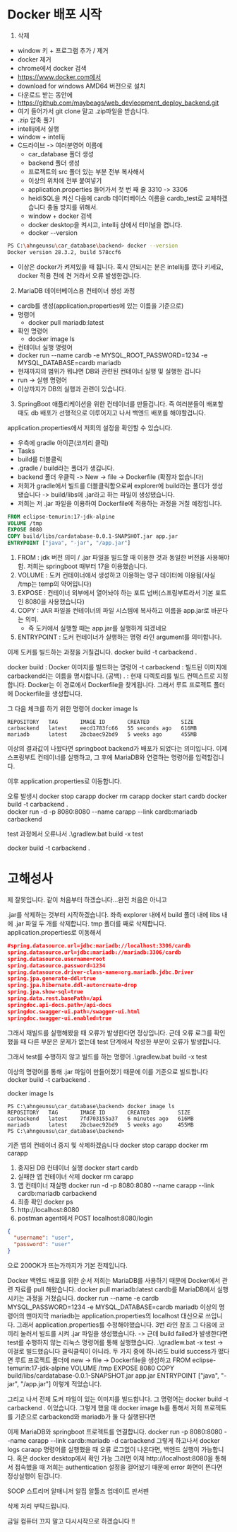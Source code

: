 # Docker 배포 시작
1. 삭제
- window 키 + 프로그램 추가 / 제거
- docker 제거
- chrome에서 docker 검색
- https://www.docker.com에서
- download for windows AMD64 버전으로 설치
- 다운로드 받는 동안에
- https://github.com/maybeags/web_devleopment_deploy_backend.git
- 여기 들어가서 git clone 말고 .zip파일을 받습니다.
- .zip 압축 풀기
- intellij에서 실행
- window + intellij
- C드라이브 -> 여러분영어 이름에
    - car_database 폴더 생성
    - backend 폴더 생성
    - 프로젝트의 src 폴더 있는 부분 전부 복사해서
    - 이상의 위치에 전부 붙여넣기
    - application.properties 들어가서 첫 번 째 줄
      3310 -> 3306
    - heidiSQL을 켜신 다음에 cardb 데이터베이스 이름을
      cardb_test로 교체하겠습니다 충돌 방지를 위해서.
    - window + docker 검색 
    - docker desktop을 켜시고, intellij 상에서 터미널을 켭니다.
    - docker --version
```bash
PS C:\ahngeunsu\car_database\backend> docker --version
Docker version 28.3.2, build 578ccf6
```
- 이상은 docker가 켜져있을 때 됩니다. 혹시 안되시는 분은 intellij를 껐다 키세요, docker 적용 전에
  켠 거라서 오류 발생한겁니다.


2. MariaDB 데이터베이스용 컨테이너 생성 과정
  - cardb를 생성(application.properties에 있는 이름을 기준으로)
  - 명령어
    - docker pull mariadb:latest
  - 확인 명령어
    - docker image ls 
  - 컨테이너 실행 명령어
  - docker run --name cardb -e MYSQL_ROOT_PASSWORD=1234 -e MYSQL_DATABASE=cardb mariadb
  - 현재까지의 범위가 뭐냐면 DB와 관련된 컨테이너 실행 및 실행한 겁니다
  - run -> 실행 명령어
  - 이상까지가 DB의 실행과 관련이 있습니다.
3. SpringBoot 애플리케이션을 위한 컨테이너를 만들겁니다. 즉 여러분들이 배포할 때도 db 배포가
  선행적으로 이루어지고 나서 백엔드 배포를 해야할겁니다.

  application.properties에서 저희의 설정을 확인할 수 있습니다.

  - 우측에 gradle 아이콘(코끼리 클릭)
  - Tasks
  - build를 더블클릭
  - .gradle / build라는 폴더가 생깁니다.
  - backend 폴더 우클릭 -> New -> file -> Dockerfile (확장자 없습니다)
  - 저희가 gradle에서 빌드를 더블클릭함으로써 explorer에 build라는 폴더가 생성
    됐습니다 -> build/libs에 .jar라고 하는 파일이 생성됐습니다.
  - 저희는 저 .jar 파일을 이용하여 Dockerfile에 적용하는 과정을 거칠 예정입니다.
```Dockerfile
FROM eclipse-temurin:17-jdk-alpine
VOLUME /tmp
EXPOSE 8080
COPY build/libs/cardatabase-0.0.1-SNAPSHOT.jar app.jar
ENTRYPOINT ["java", "-jar", "/app.jar"]
```

1. FROM : jdk 버전 의미 / .jar 파일을 빌드할 때 이용한 것과 동일한 버전을 사용해야 함. 저희는 springboot
    때부터 17을 이용했습니다.
2. VOLUME : 도커 컨테이너에서 생성하고 이용하는 영구 데이터에 이용됨(사실 /tmp는 temp의 약어입니다)
3. EXPOSE : 컨테이너 외부에서 열어놔야 하는 포트 넘버(스프링부트라서 기본 포트인 8080을 사용했습니다)
4. COPY : JAR 파일을 컨테이너의 파일 시스템에 복사하고 이름을 app.jar로 바꾼다는 의미.
    - 즉 도커에서 실행할 때는 app.jar를 실행하게 되겠네요
5. ENTRYPOINT : 도커 컨테이너가 실행하는 명령 라인 argument를 의미합니다.

이제 도커를 빌드하는 과정을 거칠겁니다.
docker build -t carbackend .

docker build : Docker 이미지를 빌드하는 명령어
-t carbackend : 빌드된 이미지에 carbackend라는 이름을 명시합니다.
(공백) . : 현재 디렉토리를 빌드 컨텍스트로 지정합니다. Docker는 이 경로에서 Dockerfile을 찾게됩니다.
그래서 루트 프로젝트 폴더에 Dockerfile을 생성합니다.

그 다음 체크를 하기 위한 명령어
docker image ls

```
REPOSITORY   TAG       IMAGE ID       CREATED          SIZE
carbackend   latest    eecd1783fc66   55 seconds ago   616MB
mariadb      latest    2bcbaec92bd9   5 weeks ago      455MB
```
이상의 결과값이 나왔다면 springboot backend가 배포가 되었다는 의미입니다.
이제 스프링부트 컨테이너를 실행하고, 그 후에 MariaDB와 연결하는 명령어를 입력할겁니다.

이후 application.properties로 이동합니다.

오류 발생시
docker stop carapp
docker rm carapp
docker start cardb
docker build -t carbackend .    
docker run -d -p 8080:8080 --name carapp --link cardb:mariadb carbackend

test 과정에서 오류나서
.\gradlew.bat build -x test

docker build -t carbackend . 


# 고해성사
제 잘못입니다.
같이 처음부터 하겠습니다...완전 처음은 아니고

.jar를 삭제하는 것부터 시작하겠습니다.
좌측 explorer 내에서
build 폴더 내에 libs 내에 .jar 파일 두 개를 삭제합니다.
tmp 폴더를 째로 삭제합니다.
application.properties로 이동해서
```json
#spring.datasource.url=jdbc:mariadb://localhost:3306/cardb
spring.datasource.url=jdbc:mariadb://mariadb:3306/cardb
spring.datasource.username=root
spring.datasource.password=1234
spring.datasource.driver-class-name=org.mariadb.jdbc.Driver
spring.jpa.generate-ddl=true
spring.jpa.hibernate.ddl-auto=create-drop
spring.jpa.show-sql=true
spring.data.rest.basePath=/api
springdoc.api-docs.path=/api-docs
springdoc.swagger-ui.path=/swagger-ui.html
springdoc.swagger-ui.enabled=true
```

그래서 재빌드를 실행해봤을 때 오류가 발생한다면 정상입니다.
근데 오류 로그를 확인했을 때 다른 부분은 문제가 없는데
test 단계에서 작성한 부분이 오류가 발생합니다.

그래서 test를 수행하지 않고 빌드를 하는 명령어
.\gradlew.bat build -x test

이상의 명령어를 통해 .jar 파일이 만들어졌기 때문에
이를 기준으로 빌드합니다
docker build -t carbackend .

docker image ls
```
PS C:\ahngeunsu\car_database\backend> docker image ls
REPOSITORY   TAG       IMAGE ID       CREATED         SIZE
carbackend   latest    7fd703155a37   6 minutes ago   616MB
mariadb      latest    2bcbaec92bd9   5 weeks ago     455MB
PS C:\ahngeunsu\car_database\backend>
```
기존 앱의 컨테이너 중지 및 삭제하겠습니다
docker stop carapp
docker rm carapp

1. 중지된 DB 컨테이너 실행
docker start cardb
2. 실패한 앱 컨테이너 삭제
docker rm carapp
3. 앱 컨테이너 재실행 
docker run -d -p 8080:8080 --name carapp --link cardb:mariadb carbackend
4. 최종 확인
docker ps
5. http://localhost:8080
6. postman agent에서 POST localhost:8080/login
```json
{
  "username": "user",
  "password": "user"
}
```
으로 200OK가 뜨는가까지가 기본 전제입니다.

Docker 백엔드 배포를 위한 순서
저희는 MariaDB를 사용하기 때문에 Docker에서 관련 자료를 pull 해왔습니다.
docker pull mariadb:latest
cardb를 MariaDB에서 실행시키는 과정을 거쳤습니다.
docker run --name -e cardb MYSQL_PASSWORD=1234 -e MYSQL_DATABASE=cardb mariadb
이상의 명령어의 맨마지막 mariadb는 application.properties의 localhost 대신으로 쓰입니다.
그래서 application.properties를 수정해야했습니다. 3번 라인 참조
그 다음에 코끼리 눌러서 빌드를 시켜 .jar 파일을 생성했습니다.
-> 근데 build failed가 발생한다면
test를 수행하지 않는 리눅스 명령어를 통해 실행했습니다.
.\gradlew.bat -x test -> 이걸로 빌드했습니다 클릭클릭이 아니라.
두 가지 중에 하나라도 build success가 떴다면
루트 프로젝트 폴더에 new -> file -> Dockerfile을 생성하고
FROM eclipse-temurin:17-jdk-alpine
VOLUME /tmp
EXPOSE 8080
COPY build/libs/cardatabase-0.0.1-SNAPSHOT.jar app.jar
ENTRYPOINT ["java", "-jar", "/app.jar"]
이렇게 적었습니다.

그리고 나서 전체 도커 파일이 있는 이미지를 빌드합니다. 그 명령어는
docker build -t carbackend .
이었습니다.
그렇게 했을 때
docker image ls를 통해서 저희 프로젝트를 기준으로
carbackend와
mariadb가 둘 다 실행된다면

이제 MariaDB와 springboot 프로젝트를 연결합니다.
docker run -p 8080:8080 --name carapp --link cardb:mariadb -d carbackend
그렇게 하고나서
docker logs carapp 명령어를 실행했을 때
오류 로그없이 나온다면, 백엔드 실행이 가능합니다.
혹은 docker desktop에서 확인 가능
그러면 이제 
http://localhost:8080을 통해서 접속했을 때
저희는 authentication 설정을 걸어놨기 때문에 error 화면이 뜬다면 정상실행이 된겁니다.

SOOP 스트리머
알매니저
알집
알툴즈 업데이트
판서펜

삭제 처리 부탁드립니다.

금일 컴퓨터 끄지 말고 다시시작으로 하겠습니다 !!
